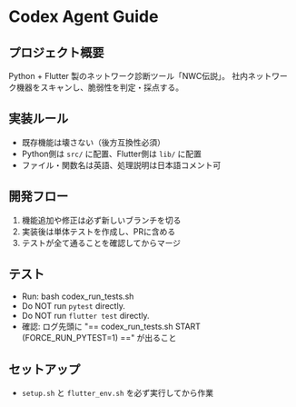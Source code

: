 # Codex Agent Guide

## プロジェクト概要
Python + Flutter 製のネットワーク診断ツール「NWC伝説」。
社内ネットワーク機器をスキャンし、脆弱性を判定・採点する。

## 実装ルール
- 既存機能は壊さない（後方互換性必須）
- Python側は `src/` に配置、Flutter側は `lib/` に配置
- ファイル・関数名は英語、処理説明は日本語コメント可

## 開発フロー
1. 機能追加や修正は必ず新しいブランチを切る
2. 実装後は単体テストを作成し、PRに含める
3. テストが全て通ることを確認してからマージ

## テスト
- Run: bash codex_run_tests.sh
- Do NOT run `pytest` directly.
- Do NOT run `flutter test` directly.
- 確認: ログ先頭に "== codex_run_tests.sh START (FORCE_RUN_PYTEST=1) ==" が出ること

## セットアップ
- `setup.sh` と `flutter_env.sh` を必ず実行してから作業
